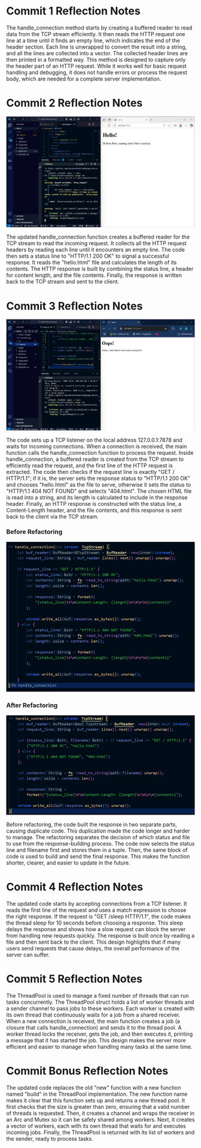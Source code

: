 # Commit 1 Reflection Notes

The handle_connection method starts by creating a buffered reader to read data from the TCP stream efficiently. It then reads the HTTP request one line at a time until it finds an empty line, which indicates the end of the header section. Each line is unwrapped to convert the result into a string, and all the lines are collected into a vector. The collected header lines are then printed in a formatted way. This method is designed to capture only the header part of an HTTP request. While it works well for basic request handling and debugging, it does not handle errors or process the request body, which are needed for a complete server implementation.

# Commit 2 Reflection Notes

![Commit 2 screen capture](/assets/images/commit2.png)

The updated handle_connection function creates a buffered reader for the TCP stream to read the incoming request. It collects all the HTTP request headers by reading each line until it encounters an empty line. The code then sets a status line to "HTTP/1.1 200 OK" to signal a successful response. It reads the "hello.html" file and calculates the length of its contents. The HTTP response is built by combining the status line, a header for content length, and the file contents. Finally, the response is written back to the TCP stream and sent to the client.

# Commit 3 Reflection Notes

![Commit 3 screen capture](/assets/images/commit3.png)

The code sets up a TCP listener on the local address 127.0.0.1:7878 and waits for incoming connections. When a connection is received, the main function calls the handle_connection function to process the request. Inside handle_connection, a buffered reader is created from the TCP stream to efficiently read the request, and the first line of the HTTP request is extracted. The code then checks if the request line is exactly "GET / HTTP/1.1"; if it is, the server sets the response status to "HTTP/1.1 200 OK" and chooses "hello.html" as the file to serve, otherwise it sets the status to "HTTP/1.1 404 NOT FOUND" and selects "404.html". The chosen HTML file is read into a string, and its length is calculated to include in the response header. Finally, an HTTP response is constructed with the status line, a Content-Length header, and the file contents, and this response is sent back to the client via the TCP stream.

### Before Refactoring

![Before Refactoring screen capture](/assets/images/before_refactoring.png)

### After Refactoring 

![After Refactoring screen capture](/assets/images/after_refactoring.png)

Before refactoring, the code built the response in two separate parts, causing duplicate code. This duplication made the code longer and harder to manage. The refactoring separates the decision of which status and file to use from the response-building process. The code now selects the status line and filename first and stores them in a tuple. Then, the same block of code is used to build and send the final response. This makes the function shorter, clearer, and easier to update in the future.

# Commit 4 Reflection Notes 

The updated code starts by accepting connections from a TCP listener. It reads the first line of the request and uses a match expression to choose the right response. If the request is "GET /sleep HTTP/1.1", the code makes the thread sleep for 10 seconds before choosing a response. This sleep delays the response and shows how a slow request can block the server from handling new requests quickly. The response is built once by reading a file and then sent back to the client. This design highlights that if many users send requests that cause delays, the overall performance of the server can suffer.

# Commit 5 Reflection Notes 

The ThreadPool is used to manage a fixed number of threads that can run tasks concurrently. The ThreadPool struct holds a list of worker threads and a sender channel to pass jobs to these workers. Each worker is created with its own thread that continuously waits for a job from a shared receiver. When a new connection is received, the main function creates a job (a closure that calls handle_connection) and sends it to the thread pool. A worker thread locks the receiver, gets the job, and then executes it, printing a message that it has started the job. This design makes the server more efficient and easier to manage when handling many tasks at the same time.

# Commit Bonus Reflection Notes

The updated code replaces the old "new" function with a new function named "build" in the ThreadPool implementation. The new function name makes it clear that this function sets up and returns a new thread pool. It first checks that the size is greater than zero, ensuring that a valid number of threads is requested. Then, it creates a channel and wraps the receiver in an Arc and Mutex so it can be safely shared among workers. Next, it creates a vector of workers, each with its own thread that waits for and executes incoming jobs. Finally, the ThreadPool is returned with its list of workers and the sender, ready to process tasks.